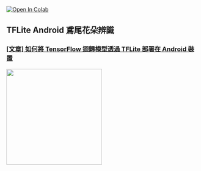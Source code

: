 [![Open In Colab](https://colab.research.google.com/assets/colab-badge.svg)](https://colab.research.google.com/github/1010code/TFLiteClassfication/blob/main/iris(DNN_tensorflow2_0)_Sequential.ipynb)

## TFLite Android 鳶尾花朵辨識
### [[文章] 如何將 TensorFlow 迴歸模型透過 TFLite 部署在 Android 裝置](https://andy6804tw.github.io/2021/09/02/android-tflite-regression-model-deploy/)

<img src="https://i.imgur.com/hP8qeud.png" width="250px">


